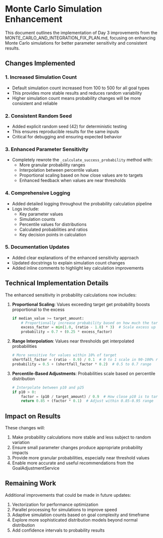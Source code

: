 # Monte Carlo Simulation Enhancement

This document outlines the implementation of Day 3 improvements from the MONTE_CARLO_AND_INTEGRATION_FIX_PLAN.md, focusing on enhancing Monte Carlo simulations for better parameter sensitivity and consistent results.

## Changes Implemented

### 1. Increased Simulation Count
- Default simulation count increased from 100 to 500 for all goal types
- This provides more stable results and reduces random variability
- Higher simulation count means probability changes will be more consistent and reliable

### 2. Consistent Random Seed
- Added explicit random seed (42) for deterministic testing
- This ensures reproducible results for the same inputs
- Critical for debugging and ensuring expected behavior

### 3. Enhanced Parameter Sensitivity
- Completely rewrote the `_calculate_success_probability` method with:
  - More granular probability ranges
  - Interpolation between percentile values
  - Proportional scaling based on how close values are to targets
  - Enhanced feedback when values are near thresholds

### 4. Comprehensive Logging
- Added detailed logging throughout the probability calculation pipeline
- Logs include:
  - Key parameter values
  - Simulation counts
  - Percentile values for distributions
  - Calculated probabilities and ratios
  - Key decision points in calculation

### 5. Documentation Updates
- Added clear explanations of the enhanced sensitivity approach
- Updated docstrings to explain simulation count changes
- Added inline comments to highlight key calculation improvements

## Technical Implementation Details

The enhanced sensitivity in probability calculations now includes:

1. **Proportional Scaling**: Values exceeding target get probability boosts proportional to the excess
   ```python
   if median_value >= target_amount:
       # Proportionally increase probability based on how much the target is exceeded
       excess_factor = min(1.0, (ratio - 1.0) * 3)  # Scale excess up to 33% above target
       probability = 0.7 + (0.25 * excess_factor)
   ```

2. **Range Interpolation**: Values near thresholds get interpolated probabilities
   ```python
   # More sensitive for values within 10% of target
   shortfall_factor = (ratio - 0.9) / 0.1  # 0 to 1 scale in 90-100% range
   probability = 0.5 + (shortfall_factor * 0.2)  # 0.5 to 0.7 range
   ```

3. **Percentile-Based Adjustments**: Probabilities scale based on percentile distribution
   ```python
   # Interpolate between p10 and p25
   if p10 > 0:
       factor = (p10 / target_amount) / 0.9  # How close p10 is to target
       return 0.85 + (factor * 0.1)  # Adjust within 0.85-0.95 range
   ```

## Impact on Results

These changes will:

1. Make probability calculations more stable and less subject to random variation
2. Ensure small parameter changes produce appropriate probability impacts
3. Provide more granular probabilities, especially near threshold values
4. Enable more accurate and useful recommendations from the GoalAdjustmentService

## Remaining Work

Additional improvements that could be made in future updates:

1. Vectorization for performance optimization
2. Parallel processing for simulations to improve speed
3. Adaptive simulation counts based on goal complexity and timeframe
4. Explore more sophisticated distribution models beyond normal distribution
5. Add confidence intervals to probability results